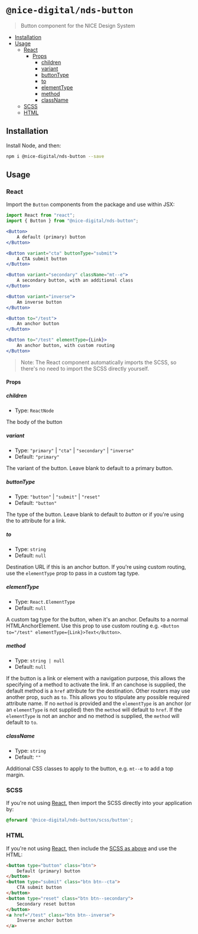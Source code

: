# `@nice-digital/nds-button`

> Button component for the NICE Design System

- [Installation](#installation)
- [Usage](#usage)
	- [React](#react)
		- [Props](#props)
			- [children](#children)
			- [variant](#variant)
			- [buttonType](#buttontype)
			- [to](#to)
			- [elementType](#elementtype)
			- [method](#method)
			- [className](#classname)
	- [SCSS](#scss)
	- [HTML](#html)

## Installation

Install Node, and then:

```sh
npm i @nice-digital/nds-button --save
```

## Usage

### React

Import the `Button` components from the package and use within JSX:

```jsx
import React from "react";
import { Button } from "@nice-digital/nds-button";

<Button>
	A default (primary) button
</Button>

<Button variant="cta" buttonType="submit">
	A CTA submit button
</Button>

<Button variant="secondary" className="mt--e">
	A secondary button, with an additional class
</Button>

<Button variant="inverse">
	Am inverse button
</Button>

<Button to="/test">
	An anchor button
</Button>

<Button to="/test" elementType={Link}>
	An anchor button, with custom routing
</Button>
```

> Note: The React component automatically imports the SCSS, so there's no need to import the SCSS directly yourself.

#### Props

##### children

- Type: `ReactNode`

The body of the button

##### variant

- Type: `"primary"` | `"cta"` | `"secondary"` | `"inverse"`
- Default: `"primary"`

The variant of the button. Leave blank to default to a primary button.

##### buttonType

- Type: `"button"` | `"submit"` | `"reset"`
- Default: `"button"`

The type of the button. Leave blank to default to _button_ or if you're using the to attribute for a link.

##### to

- Type: `string`
- Default: `null`

Destination URL if this is an anchor button. If you're using custom routing, use the `elementType` prop to pass in a custom tag type.

##### elementType

- Type: `React.ElementType`
- Default: `null`

A custom tag type for the button, when it's an anchor. Defaults to a normal HTMLAnchorElement. Use this prop to use custom routing e.g. `<Button to="/test" elementType={Link}>Text</Button>`.

##### method

- Type: `string | null`
- Default: `null`

If the button is a link or element with a navigation purpose, this allows the specifying of a method to activate the link. If an canchose is supplied, the default method is a `href` attribute for the destination. Other routers may use another prop, such as `to`. This allows you to stipulate any possible required attribute name. If no `method` is provided and the `elementType` is an anchor (or an `elementType` is not supplied) then the `method` will default to `href`. If the `elementType` is not an anchor and no method is supplied, the `method` will default to `to`.

##### className

- Type: `string`
- Default: `""`

Additional CSS classes to apply to the button, e.g. `mt--e` to add a top margin.

### SCSS

If you're not using [React](#react), then import the SCSS directly into your application by:

```scss
@forward '@nice-digital/nds-button/scss/button';
```

### HTML

If you're not using [React](#react), then include the [SCSS as above](#scss) and use the HTML:

```html
<button type="button" class="btn">
	Default (primary) button
</button>
<button type="submit" class="btn btn--cta">
	CTA submit button
</button>
<button type="reset" class="btn btn--secondary">
	Secondary reset button
</button>
<a href="/test" class="btn btn--inverse">
	Inverse anchor button
</a>
```
